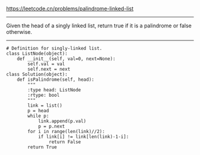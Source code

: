 https://leetcode.cn/problems/palindrome-linked-list
***
Given the head of a singly linked list, return true if it is a palindrome or false otherwise.
***
```
# Definition for singly-linked list.
class ListNode(object):
    def __init__(self, val=0, next=None):
        self.val = val
        self.next = next
class Solution(object):
    def isPalindrome(self, head):
        """
        :type head: ListNode
        :rtype: bool
        """
        link = list()
        p = head
        while p:
            link.append(p.val)
            p = p.next
        for i in range(len(link)//2):
            if link[i] != link[len(link)-1-i]:
                return False
        return True
